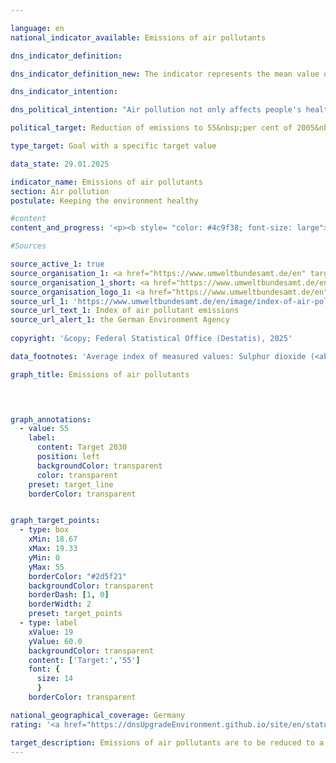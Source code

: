 ```yaml
---

language: en        
national_indicator_available: Emissions of air pollutants        

dns_indicator_definition:         

dns_indicator_definition_new: The indicator represents the mean value of the indices of national emissions of the five air pollutants sulphur dioxide (<abbr title="Sulphur dioxide" tabindex="0">SO₂</abbr>), nitrogen oxide (<abbr title="Nitrogen oxides" tabindex="0">NOₓ</abbr>), ammonia (<abbr title="Ammonia" tabindex="0">NH₃</abbr>), volatile organic compounds (<abbr title="non-methane volatile organic compounds" tabindex="0">NMVOC</abbr>) and particulate matter (<abbr title="Particulate matter (diameter smaller than 2.5&nbsp;micrometers)" tabindex="0">PM₂.₅</abbr>) compared to the base year 2005.        

dns_indicator_intention:         

dns_political_intention: "Air pollution not only affects people's health, but also ecosystems and biodiversity. The unweighted average of emissions of certain air pollutants should therefore fall by 45&nbsp;per cent by 2030&nbsp;compared to 2005. This target is based on Germany's commitment to the European Union (<abbr title='European Union' tabindex='0'>EU</abbr>) to reduce emissions of individual air pollutants by 2030&nbsp;as follows: Sulphur dioxide (<abbr title='Sulphur dioxide' tabindex='0'>SO₂</abbr>) by 58&nbsp;per cent, nitrogen oxide (<abbr title='Nitrogen oxides' tabindex='0'>NOₓ</abbr>) by 65&nbsp;per cent, ammonia (<abbr title='Ammonia' tabindex='0'>NH₃</abbr>) by 29&nbsp;per cent, volatile organic compounds (<abbr title='non-methane volatile organic compounds' tabindex='0'>NMVOC</abbr>) by 28&nbsp;per cent and particulate matter (<abbr title='Particulate matter (diameter smaller than 2.5&nbsp;micrometers)' tabindex='0'>PM₂.₅</abbr>) by 43&nbsp;per cent."        

political_target: Reduction of emissions to 55&nbsp;per cent of 2005&nbsp;level (unweighted average of the five pollutants) by 2030        

type_target: Goal with a specific target value        

data_state: 29.01.2025        

indicator_name: Emissions of air pollutants        
section: Air pollution        
postulate: Keeping the environment healthy        

#content         
content_and_progress: '<p><b style= "color: #4c9f38; font-size: large">3.2.a Emissions of air pollutants</b><br><br>This indicator represents the unweighted arithmetic mean of the percentage change in emissions of sulphur dioxide (<abbr title="Sulphur dioxide" tabindex="0">SO₂</abbr>), nitrogen oxides (<abbr title="Nitrogen oxides" tabindex="0">NOₓ</abbr>), ammonia (<abbr title="Ammonia" tabindex="0">NH₃</abbr>), non-methane volatile organic compounds (<abbr title="Non-methane volatile organic compounds" tabindex="0">NMVOCs</abbr>), and fine particulate matter (<abbr title="Particulate matter (diameter smaller than 2.5&nbsp;micrometers)" tabindex="0">PM₂.₅</abbr>) released in Germany. The rates of change for each air pollutant are incorporated equally into the calculation&nbsp;–&nbsp;regardless of their differing sources and environmental impacts. As a result, the indicator is only indirectly linked to compliance with binding emission reduction targets agreed with the European Union (<abbr title="European Union" tabindex="0">EU</abbr>). It is therefore possible for the overall reduction target of the indicator to be met, while individual pollutant-specific reduction targets are missed.<br><br>The underlying data, which serve as the basis for reporting obligations under the Geneva Convention on Long-range Transboundary Air Pollution (<abbr title="Convention on Long-Range Transboundary Air Pollution" tabindex="0">CLRTAP</abbr>) and the <abbr title="European Union" tabindex="0">EU</abbr> National Emission Ceilings (<abbr title="National Emission Ceilings" tabindex="0">NEC</abbr>) Directive, are collected annually by the Federal Environment Agency (<abbr title="Federal Environment Agency" tabindex="0">UBA</abbr>). Subsequently, the Environmental-Economic Accounts (<abbr title="Environmental economic accounts" tabindex="0">UGR</abbr>) of the Federal Statistical Office process these data further, breaking them down by economic sector and private households.<br><br>According to preliminary calculations, total emissions of air pollutants had declined by 39.3% by 2023&nbsp;compared with 2005. This indicates that the indicator is progressing in the desired direction and, if the current trend continues, the goal of reducing emissions to 55% of 2005&nbsp;levels by 2030&nbsp;would be met.<br><br>However, the reduction in emissions of individual pollutants between 2005&nbsp;and 2023&nbsp;varied considerably. Based on recent trends, the emission reduction commitments entered into by Germany for each individual air pollutant under <abbr title="European Union" tabindex="0">EU</abbr> law could be achieved by 2030.<br><br>Emissions of non-methane volatile organic compounds (<abbr title="Non-methane volatile organic compounds" tabindex="0">NMVOCs</abbr>), mainly caused by the industrial use of solvents, were significantly reduced by 34.9% over the reporting period.<br><br>Emissions of fine particulate matter (<abbr title="Particulate matter (diameter smaller than 2.5&nbsp;micrometers)" tabindex="0">PM₂.₅</abbr>) decreased by 40.9% between 2005&nbsp;and 2023. In 2023, the largest share of <abbr title="Particulate matter (diameter smaller than 2.5&nbsp;micrometers)" tabindex="0">PM₂.₅</abbr> emissions came from households and small consumers, accounting for 26.2%. Industry was responsible for 27.5% of emissions. The transport sector accounted for 24.3% of <abbr title="Particulate matter (diameter smaller than 2.5&nbsp;micrometers)" tabindex="0">PM₂.₅</abbr> emissions&nbsp;–&nbsp;a decrease of 9.4&nbsp;percentage points compared to 2005.<br><br>Emissions of nitrogen oxides (<abbr title="Nitrogen oxides" tabindex="0">NOₓ</abbr>) declined by 47.3% by 2023&nbsp;compared with 2005, also progressing in the desired direction. In 2023, the main sources of nitrogen oxide emissions were the transport sector and the energy industry.<br><br>Sulphur dioxide (<abbr title="Sulphur dioxide" tabindex="0">SO₂</abbr>) emissions, which predominantly arise from the energy sector, fell by 54.1% over the same period.<br><br>Ammonia (<abbr title="Ammonia" tabindex="0">NH₃</abbr>) emissions first fell significantly below 2005&nbsp;levels in 2018. Across the full period from 2005&nbsp;to 2023, the reduction totalled 20.3%. However, between 2005&nbsp;and 2018, there were intermittent increases in ammonia emissions, resulting in only a moderate overall decline. The main driver behind the increases during this period was the agricultural use of land, particularly the spreading of fermentation residues from the digestion of energy crops. Approximately half of ammonia emissions can be attributed to this source group.</p>'                

#Sources        

source_active_1: true
source_organisation_1: <a href="https://www.umweltbundesamt.de/en" target="_blank" onclick="return confirm_alert('the German Environment Agency', 'En')">German Environment Agency</a>
source_organisation_1_short: <a href="https://www.umweltbundesamt.de/en" target="_blank" onclick="return confirm_alert('the German Environment Agency', 'En')">German Environment Agency</a>
source_organisation_logo_1: <a href="https://www.umweltbundesamt.de/en" target="_blank" onclick="return confirm_alert('the German Environment Agency', 'En')"><img src="https://dnsTestEnvironment.github.io/dns-indicators/public/OrgImgEn/uba.png" alt="German Environment Agency" title=" Click here to visit the homepage of the organizationGerman Environment Agency" style="height:60px; width:148px; border:transparent"/></a>
source_url_1: 'https://www.umweltbundesamt.de/en/image/index-of-air-pollutant-emissions'
source_url_text_1: Index of air pollutant emissions
source_url_alert_1: the German Environment Agency
        
copyright: '&copy; Federal Statistical Office (Destatis), 2025'        

data_footnotes: 'Average index of measured values: Sulphur dioxide (<abbr title="Sulphur dioxide" tabindex="0">SO₂</abbr>), nitrogen oxides (<abbr title="Nitrogen oxides" tabindex="0">NOₓ</abbr>), non-methane volatile organic compounds (<abbr title="Non-methane volatile organic compounds" tabindex="0">NMVOCs</abbr>) and particulate matter (<abbr title="Particulate matter (diameter smaller than 2.5&nbsp;micrometers)" tabindex="0">PM₂.₅</abbr>).<br>• 2023&nbsp;provisional data.'        

graph_title: Emissions of air pollutants        

        


graph_annotations:
  - value: 55
    label:
      content: Target 2030
      position: left
      backgroundColor: transparent
      color: transparent
    preset: target_line
    borderColor: transparent        


graph_target_points:
  - type: box
    xMin: 18.67
    xMax: 19.33
    yMin: 0
    yMax: 55
    borderColor: "#2d5f21"
    backgroundColor: transparent
    borderDash: [1, 0]
    borderWidth: 2
    preset: target_points
  - type: label
    xValue: 19
    yValue: 60.0
    backgroundColor: transparent
    content: ['Target:','55']
    font: {
      size: 14
      }
    borderColor: transparent                

national_geographical_coverage: Germany        
rating: '<a href="https://dnsUpgradeEnvironment.github.io/site/en/status"><img src="https://sdg-indikatoren.de/public/Wettersymbole/Sonne.png" title="If the trend from 2023 had continued, the target value would have been reached or missed by less than 5% of the difference between the target value and the value at that time." alt="Weathersymbol: Sun"/></a>'        

target_description: Emissions of air pollutants are to be reduced to a maximum of 55&nbsp;per cent of the 2005&nbsp;level by 2030.<br><br>Based on the target formulation (despite stagnation in 2021&nbsp;and 2022), if the average development of the last six years continues, the politically defined target would already be achieved in 2025. Indicator 3.2.a is rated "Sun" for the year 2023.        
---
```


